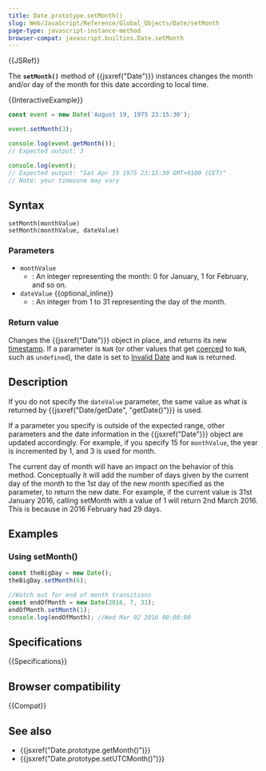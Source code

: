 ```yaml
---
title: Date.prototype.setMonth()
slug: Web/JavaScript/Reference/Global_Objects/Date/setMonth
page-type: javascript-instance-method
browser-compat: javascript.builtins.Date.setMonth
---
```


{{JSRef}}

The **`setMonth()`** method of {{jsxref("Date")}} instances changes the month and/or day of the month for this date according to local time.

{{InteractiveExample}}

```js interactive-example
const event = new Date('August 19, 1975 23:15:30');

event.setMonth(3);

console.log(event.getMonth());
// Expected output: 3

console.log(event);
// Expected output: "Sat Apr 19 1975 23:15:30 GMT+0100 (CET)"
// Note: your timezone may vary

```

## Syntax

```js-nolint
setMonth(monthValue)
setMonth(monthValue, dateValue)
```

### Parameters

- `monthValue`
  - : An integer representing the month: 0 for January, 1 for February, and so on.
- `dateValue` {{optional_inline}}
  - : An integer from 1 to 31 representing the day of the month.

### Return value

Changes the {{jsxref("Date")}} object in place, and returns its new [timestamp](/en-US/docs/Web/JavaScript/Reference/Global_Objects/Date#the_epoch_timestamps_and_invalid_date). If a parameter is `NaN` (or other values that get [coerced](/en-US/docs/Web/JavaScript/Reference/Global_Objects/Number#number_coercion) to `NaN`, such as `undefined`), the date is set to [Invalid Date](/en-US/docs/Web/JavaScript/Reference/Global_Objects/Date#the_epoch_timestamps_and_invalid_date) and `NaN` is returned.

## Description

If you do not specify the `dateValue` parameter, the same value as what is returned by {{jsxref("Date/getDate", "getDate()")}} is used.

If a parameter you specify is outside of the expected range, other parameters and the date information in the {{jsxref("Date")}} object are updated accordingly. For example, if you specify 15 for `monthValue`, the year is incremented by 1, and 3 is used for month.

The current day of month will have an impact on the behavior of this method.
Conceptually it will add the number of days given by the current day of the month to the
1st day of the new month specified as the parameter, to return the new date.
For example, if the current value is 31st January 2016, calling setMonth with a value of 1 will return 2nd March 2016.
This is because in 2016 February had 29 days.

## Examples

### Using setMonth()

```js
const theBigDay = new Date();
theBigDay.setMonth(6);

//Watch out for end of month transitions
const endOfMonth = new Date(2016, 7, 31);
endOfMonth.setMonth(1);
console.log(endOfMonth); //Wed Mar 02 2016 00:00:00
```

## Specifications

{{Specifications}}

## Browser compatibility

{{Compat}}

## See also

- {{jsxref("Date.prototype.getMonth()")}}
- {{jsxref("Date.prototype.setUTCMonth()")}}
